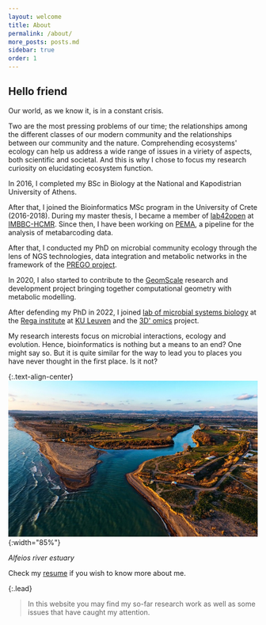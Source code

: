 ```yaml
---
layout: welcome
title: About
permalink: /about/
more_posts: posts.md
sidebar: true
order: 1
---
```


## Hello friend


Our world, as we know it, is in a constant crisis.

Two are the most pressing problems of our time; the relationships among the different classes of our modern community
and the relationships between our community and the nature.
Comprehending ecosystems' ecology can help us address a wide range of issues in a viriety of aspects, both scientific and societal.
And this is why I chose to focus my research curiosity on elucidating ecosystem function.

In 2016, I completed my BSc in Biology at the National and Kapodistrian University of Athens.
<!-- It was then when I realised the great part that Bioinformatics play in every aspect of modern biology; in ecosystem functioning as well. <br /><br /> -->

After that, I joined the Bioinformatics MSc program in the University of Crete (2016-2018).
During my master thesis, I became a member of 
[lab42open](http://lab42open.hcmr.gr/) at 
[IMBBC-HCMR](http://imbbc3.hcmr.gr/).
Since then, I have been working on [PEMA](https://github.com/hariszaf/pema),
a pipeline for the analysis of metabarcoding data.
<!-- PEMA has been selected from <a href="https://www.lifewatch.eu/">LifeWatch - ERIC</a> for the analysis of the ARMS derived data . <br /><br />  -->

After that, I conducted my PhD on microbial community ecology through the lens of NGS technologies, data integration and metabolic networks
in the framework of the [PREGO project](http://prego.hcmr.gr/).
<!-- I intend to merge analyses of different types of NGS data, knowledge aggregation and data  integration, along with network analysis,  to end up with some prommising hypotheses
regarding <b>how</b> ecosystems work and <b>what</b> is what we could do to restore the balance. -->

In 2020, I also started to contribute to the [GeomScale](https://geomscale.github.io/) research and development project bringing together 
computational geometry with metabolic modelling. 


After defending my PhD in 2022, I joined 
[lab of microbial systems biology](msysbiology.com/) 
at the 
[Rega institute](https://rega.kuleuven.be) 
at 
[KU Leuven](https://www.kuleuven.be/english/kuleuven) 
and the 
[3D' omics](https://www.3domics.eu) project. 


My research interests focus on microbial interactions, ecology and evolution.
Hence, bioinformatics is nothing but a means to an end? 
One might say so. 
But it is quite similar for the way to lead you to places you have never thought in the first place. Is it not? 






{:.text-align-center}
![Ark 1](/assets/img/4070594.jpg){:width="85%"}

*Alfeios river estuary*









Check my [resume] if you wish to know more about me.





{:.lead}

> In this website you may find my so-far research work as well as some issues that have caught my attention.





[resume]: /resume/
